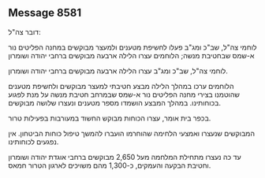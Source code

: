 ## Message 8581

דובר צה"ל:

לוחמי צה"ל, שב"כ ומג"ב פעלו לחשיפת מטענים ולמעצר מבוקשים במחנה הפליטים נור א-שמס שבחטיבת מנשה; הלוחמים עצרו הלילה ארבעה מבוקשים ברחבי יהודה ושומרון

לוחמי צה"ל, שב"כ ומג"ב עצרו הלילה ארבעה מבוקשים ברחבי יהודה ושומרון.

הלוחמים ערכו במהלך הלילה מבצע חטיבתי למעצר מבוקשים ולחשיפת מטענים שהוטמנו בצירי מחנה הפליטים נור א-שמס שבמרחב חטיבת מנשה על מנת לפגוע בכוחותינו. במהלך המבצע הושמדו מספר מטענים ונעצרו שלושה מבוקשים.

בכפר בית אומר, עצרו הכוחות מבוקש החשוד במעורבות בפעילות טרור. 

המבוקשים שנעצרו ואמצעי הלחימה שהוחרמו הועברו להמשך טיפול כוחות הביטחון. אין נפגעים לכוחותינו.

עד כה נעצרו מתחילת המלחמה מעל 2,650 מבוקשים ברחבי אוגדת יהודה ושומרון וחטיבת הבקעה והעמקים, כ-1,300 מהם משויכים לארגון הטרור חמאס.

